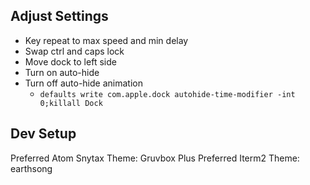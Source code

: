 ## Adjust Settings

- Key repeat to max speed and min delay
- Swap ctrl and caps lock
- Move dock to left side
- Turn on auto-hide
- Turn off auto-hide animation
  - ```defaults write com.apple.dock autohide-time-modifier -int 0;killall Dock```

## Dev Setup
Preferred Atom Snytax Theme: Gruvbox Plus
Preferred Iterm2 Theme: earthsong
